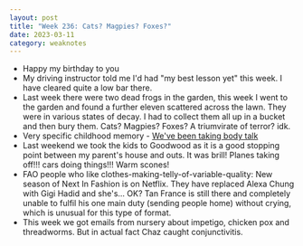 ```yaml
---
layout: post
title: "Week 236: Cats? Magpies? Foxes?"
date: 2023-03-11
category: weaknotes
---
```

* Happy my birthday to you
* My driving instructor told me I'd had "my best lesson yet" this week. I have cleared quite a low bar there.
* Last week there were two dead frogs in the garden, this week I went to the garden and found a further eleven scattered across the lawn. They were in various states of decay. I had to collect them all up in a bucket and then bury them. Cats? Magpies? Foxes? A triumvirate of terror? idk.
* Very specific childhood memory - [We've been taking body talk](https://www.youtube.com/watch?v=5HKluK3Lvd8)
* Last weekend we took the kids to Goodwood as it is a good stopping point between my parent's house and outs. It was brill! Planes taking off!!! cars doing things!!! Warm scones!
* FAO people who like clothes-making-telly-of-variable-quality: New season of Next In Fashion is on Netflix. They have replaced Alexa Chung with Gigi Hadid and she's... OK? Tan France is still there and completely unable to fulfil his one main duty (sending people home) without crying, which is unusual for this type of format.
* This week we got emails from nursery about impetigo, chicken pox and threadworms. But in actual fact Chaz caught conjunctivitis.

